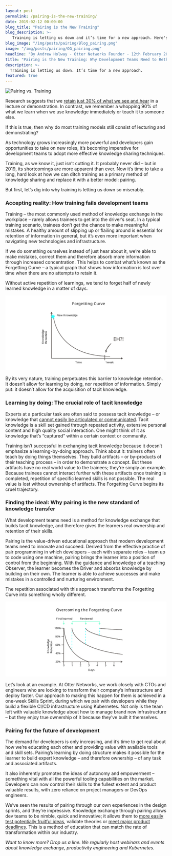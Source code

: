 ```yaml
---
layout: post
permalink: /pairing-is-the-new-training/
date: 2019-02-12 00:00:00
blog_title: "Pairing is the New Training"
blog_description: >-
   Training is letting us down and it’s time for a new approach. Here's why development teams need to rethink traditional methods of knowledge sharing.
blog_image: "/img/posts/pairing/Blog_pairing.png"
image: "/img/posts/pairing/OG_pairing.png"
headline: "By Andrew Holway - Otter Networks Founder - 12th February 2019"
title: "Pairing is the New Training: Why Development Teams Need to Rethink Traditional Methods of Knowledge Sharing"
description: >-
  Training is letting us down. It’s time for a new approach.
featured: true
---
```

<div>
<img src="/img/posts/pairing/Article_pairing.png" alt="Pairing vs. Training" />
</div>

Research suggests that we [retain just 30% of what we see and hear](https://www.psychotactics.com/art-retain-learning/) in a lecture or demonstration. In contrast, we remember a whopping 90% of what we learn when we use knowledge immediately or teach it to someone else. 

If this is true, then why do most training models still consist of lecturing and demonstrating? 

As technology grows increasingly more powerful and developers gain opportunities to take on new roles, it’s becoming imperative for development teams to adopt more effective knowledge sharing techniques.

Training, as we know it, just isn’t cutting it. It probably never did – but in 2019, its shortcomings are more apparent than ever. Now it’s time to take a long, hard look at how we can ditch training as a primary method of knowledge sharing and replace it with a better model: pairing. 

But first, let’s dig into why training is letting us down so miserably.


### Accepting reality: How training fails development teams 

Training – the most commonly used method of knowledge exchange in the workplace – rarely allows trainees to get into the driver’s seat. In a typical training scenario, trainees don’t get the chance to make meaningful mistakes. A healthy amount of slipping up or flailing around is essential for retention of information in general, but it’s even more important when navigating new technologies and infrastructure. 

If we do something ourselves instead of just hear about it, we’re able to make mistakes, correct them and therefore absorb more information through increased concentration. This helps to combat what’s known as the Forgetting Curve – a typical graph that shows how information is lost over time when there are no attempts to retain it.

Without active repetition of learnings, we tend to forget half of newly learned knowledge in a matter of days. 

<div style="text-align: center;">
  <img src="/img/posts/pairing/Article_pairing2.svg" alt="Forgetting Curve" />
</div>

By its very nature, training perpetuates this barrier to knowledge retention. It doesn’t allow for learning by doing, nor repetition of information. Simply put: it doesn’t allow for the acquisition of tacit knowledge. 


### Learning by doing: The crucial role of tacit knowledge

Experts at a particular task are often said to possess tacit knowledge – or knowledge that [cannot easily be articulated or communicated](https://www.sciencedirect.com/science/article/abs/pii/S0950584913000591). Tacit knowledge is a skill set gained through repeated activity, extensive personal content and high quality social interaction. One might think of it as knowledge that’s “captured” within a certain context or community.

Training isn’t successful in exchanging tacit knowledge because it doesn’t emphasize a learning-by-doing approach. Think about it: trainers often teach by doing things themselves. They build artifacts – or by-products of their teaching process – in order to demonstrate a concept. But these artifacts have no real world value to the trainees; they’re simply an example. Because trainees cannot interact further with these artifacts once training is completed, repetition of specific learned skills is not possible. The real value is lost without ownership of artifacts. The Forgetting Curve begins its cruel trajectory.


### Finding the ideal: Why pairing is the new standard of knowledge transfer

What development teams need is a method for knowledge exchange that builds tacit knowledge, and therefore gives the learners real ownership and retention of their skills. 

Pairing is the value-driven educational approach that modern development teams need to innovate and succeed. Derived from the effective practice of pair programming in which developers – each with separate roles – team up to code using one machine, pairing brings the learner into a position of control from the beginning. With the guidance and knowledge of a teaching Observer, the learner becomes the Driver and absorbs knowledge by building on their own. The learner is able to achieve successes and make mistakes in a controlled and nurturing environment. 

The repetition associated with this approach transforms the Forgetting Curve into something wholly different.

<div style="text-align: center;">
  <img src=/img/posts/pairing/Article_pairing3.svg" alt="Overcoming Forgetting Curve" />
</div>

Let’s look at an example. At Otter Networks, we work closely with CTOs and engineers who are looking to transform their company’s infrastructure and deploy faster. Our approach to making this happen for them is achieved in a one-week Skills Sprint, during which we pair with developers while they build a flexible CI/CD infrastructure using Kubernetes. Not only is the team left with valuable knowledge about how to manage brand new infrastructure – but they enjoy true ownership of it because they’ve built it themselves. 


### Pairing for the future of development

The demand for developers is only increasing, and it’s time to get real about how we’re educating each other and providing value with available tools and skill sets. Pairing’s learning by doing structure makes it possible for the learner to build expert knowledge – and therefore ownership – of any task and associated artifacts. 

It also inherently promotes the ideas of autonomy and empowerment – something vital with all the powerful tooling capabilities on the market. Developers can now control their skills to the fullest extent and product valuable results, with zero reliance on project managers or DevOps engineers. 

We’ve seen the results of pairing through our own experiences in the design sprints, and they’re impressive. Knowledge exchange through pairing allows dev teams to be nimble, quick and innovative; it allows them to [more easily test potentially fruitful ideas](https://otter.ly/humanitec/), validate theories or [meet major product deadlines](https://otter.ly/repay-me/). This is a method of education that can match the rate of transformation within our industry. 

*Want to know more? Drop us a line. We regularly host webinars and events about knowledge exchange, productivity engineering and Kubernetes.*